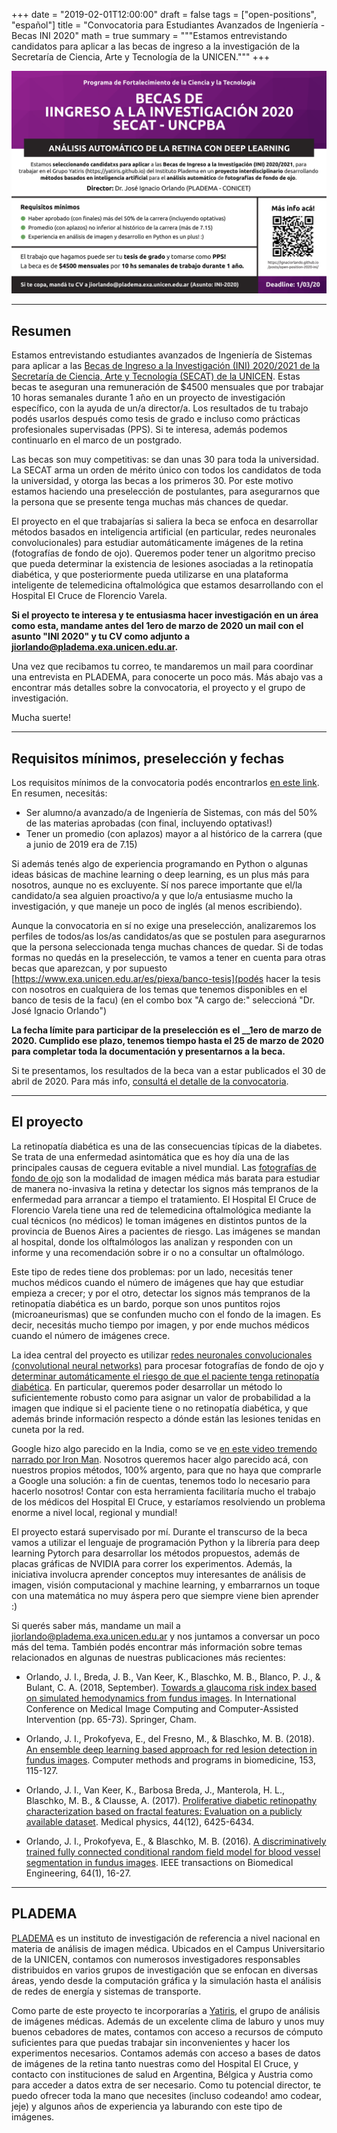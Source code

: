 +++
date = "2019-02-01T12:00:00"
draft = false
tags = ["open-positions", "español"]
title = "Convocatoria para Estudiantes Avanzados de Ingeniería - Becas INI 2020"
math = true
summary = """Estamos entrevistando candidatos para aplicar a las becas de ingreso a la investigación de la Secretaría de Ciencia, Arte y Tecnología de la UNICEN."""
+++

![Flyer](/img/headers/open-position-2020-ini-header.png)


---

## Resumen

Estamos entrevistando estudiantes avanzados de Ingeniería de Sistemas para aplicar a las [Becas de Ingreso a la Investigación (INI) 2020/2021 de la Secretaría de Ciencia, Arte y Tecnología (SECAT) de la UNICEN](http://secat.unicen.edu.ar/wp-content/uploads/2019/12/Convocatoria_INI_2019v2.pdf). Estas becas te aseguran una remuneración de $4500 mensuales que por trabajar 10 horas semanales durante 1 año en un proyecto de investigación específico, con la ayuda de un/a director/a. Los resultados de tu trabajo podés usarlos después como tesis de grado e incluso como prácticas profesionales supervisadas (PPS). Si te interesa, además podemos continuarlo en el marco de un postgrado.

Las becas son muy competitivas: se dan unas 30 para toda la universidad. La SECAT arma un orden de mérito único con todos los candidatos de toda la universidad, y otorga las becas a los primeros 30. Por este motivo estamos haciendo una preselección de postulantes, para asegurarnos que la persona que se presente tenga muchas más chances de quedar.

El proyecto en el que trabajarías si saliera la beca se enfoca en desarrollar métodos basados en inteligencia artificial (en particular, redes neuronales convolucionales) para estudiar automáticamente imágenes de la retina (fotografías de fondo de ojo). Queremos poder tener un algoritmo preciso que pueda determinar la existencia de lesiones asociadas a la retinopatía diabética, y que posteriormente pueda utilizarse en una plataforma inteligente de telemedicina oftalmológica que estamos desarrollando con el Hospital El Cruce de Florencio Varela.

**Si el proyecto te interesa y te entusiasma hacer investigación en un área como esta, mandame __antes del 1ero de marzo de 2020__ un mail con el asunto "INI 2020" y tu CV como adjunto a [jiorlando@pladema.exa.unicen.edu.ar](mailto:jiorlando@pladema.exa.unicen.edu.ar).**

Una vez que recibamos tu correo, te mandaremos un mail para coordinar una entrevista en PLADEMA, para conocerte un poco más. Más abajo vas a encontrar más detalles sobre la convocatoria, el proyecto y el grupo de investigación.

Mucha suerte!


---


## Requisitos mínimos, preselección y fechas

Los requisitos mínimos de la convocatoria podés encontrarlos [en este link](http://secat.unicen.edu.ar/wp-content/uploads/2019/12/Convocatoria_INI_2019v2.pdf). En resumen, necesitás:

* Ser alumno/a avanzado/a de Ingeniería de Sistemas, con más del 50% de las materias aprobadas (con final, incluyendo optativas!)
* Tener un promedio (con aplazos) mayor a al histórico de la carrera (que a junio de 2019 era de 7.15)

Si además tenés algo de experiencia programando en Python o algunas ideas básicas de machine learning o deep learning, es un plus más para nosotros, aunque no es excluyente. Sí nos parece importante que el/la candidato/a sea alguien proactivo/a y que lo/a entusiasme mucho la investigación, y que maneje un poco de inglés (al menos escribiendo).

Aunque la convocatoria en sí no exige una preselección, analizaremos los perfiles de todos/as los/as candidatos/as que se postulen para asegurarnos que la persona seleccionada tenga muchas chances de quedar.
Si de todas formas no quedás en la preselección, te vamos a tener en cuenta para otras becas que aparezcan, y por supuesto [https://www.exa.unicen.edu.ar/es/piexa/banco-tesis](podés hacer la tesis con nosotros en cualquiera de los temas que tenemos disponibles en el banco de tesis de la facu) (en el combo box "A cargo de:" seleccioná "Dr. José Ignacio Orlando")

**La fecha límite para participar de la preselección es el __1ero de marzo de 2020. Cumplido ese plazo, tenemos tiempo hasta el __25 de marzo de 2020__ para completar toda la documentación y presentarnos a la beca.**

Si te presentamos, los resultados de la beca van a estar publicados el 30 de abril de 2020. Para más info, [consultá el detalle de la convocatoria](hhttp://secat.unicen.edu.ar/wp-content/uploads/2019/12/Convocatoria_INI_2019v2.pdf).


---


## El proyecto

La retinopatía diabética es una de las consecuencias típicas de la diabetes. Se trata de una enfermedad asintomática que es hoy día una de las principales causas de ceguera evitable a nivel mundial. Las [fotografías de fondo de ojo](https://en.wikipedia.org/wiki/Fundus_photography) son la modalidad de imagen médica más barata para estudiar de manera no-invasiva la retina y detectar los signos más tempranos de la enfermedad para arrancar a tiempo el tratamiento. El Hospital El Cruce de Florencio Varela tiene una red de telemedicina oftalmológica mediante la cual técnicos (no médicos) le toman imágenes en distintos puntos de la provincia de Buenos Aires a pacientes de riesgo. Las imágenes se mandan al hospital, donde los olftalmólogos las analizan y responden con un informe y una recomendación sobre ir o no a consultar un oftalmólogo.

Este tipo de redes tiene dos problemas: por un lado, necesitás tener muchos médicos cuando el número de imágenes que hay que estudiar empieza a crecer; y por el otro, detectar los signos más tempranos de la retinopatía diabética es un bardo, porque son unos puntitos rojos (microaneurismas) que se confunden mucho con el fondo de la imagen. Es decir, necesitás mucho tiempo por imagen, y por ende muchos médicos cuando el número de imágenes crece.

La idea central del proyecto es utilizar [redes neuronales convolucionales (convolutional neural networks)](https://en.wikipedia.org/wiki/Convolutional_neural_network) para procesar fotografías de fondo de ojo y [determinar automáticamente el riesgo de que el paciente tenga retinopatía diabética](https://arxiv.org/pdf/1706.03008.pdf). En particular, queremos poder desarrollar un método lo suficientemente robusto como para asignar un valor de probabilidad a la imagen que indique si el paciente tiene o no retinopatía diabética, y que además brinde información respecto a dónde están las lesiones tenidas en cuneta por la red. 

Google hizo algo parecido en la India, como se ve [en este video tremendo narrado por Iron Man](https://youtu.be/V5aZjsWM2wo?t=955). Nosotros queremos hacer algo parecido acá, con nuestros propios métodos, 100% argento, para que no haya que comprarle a Google una solución: a fin de cuentas, tenemos todo lo necesario para hacerlo nosotros! Contar con esta herramienta facilitaría mucho el trabajo de los médicos del Hospital El Cruce, y estaríamos resolviendo un problema enorme a nivel local, regional y mundial!

El proyecto estará supervisado por mí. Durante el transcurso de la beca vamos a utilizar el lenguaje de programación Python y la librería para deep learning Pytorch para desarrollar los métodos propuestos, además de placas gráficas de NVIDIA para correr los experimentos. Además, la iniciativa involucra aprender conceptos muy interesantes de análisis de imagen, visión computacional y machine learning, y embarrarnos un toque con una matemática no muy áspera pero que siempre viene bien aprender :)

Si querés saber más, mandame un mail a jiorlando@pladema.exa.unicen.edu.ar y nos juntamos a conversar un poco más del tema. También podés encontrar más información sobre temas relacionados en algunas de nuestras publicaciones más recientes:

* Orlando, J. I., Breda, J. B., Van Keer, K., Blaschko, M. B., Blanco, P. J., & Bulant, C. A. (2018, September). [Towards a glaucoma risk index based on simulated hemodynamics from fundus images](https://arxiv.org/abs/1805.10273). In International Conference on Medical Image Computing and Computer-Assisted Intervention (pp. 65-73). Springer, Cham.

* Orlando, J. I., Prokofyeva, E., del Fresno, M., & Blaschko, M. B. (2018). [An ensemble deep learning based approach for red lesion detection in fundus images](https://arxiv.org/abs/1706.03008). Computer methods and programs in biomedicine, 153, 115-127.

* Orlando, J. I., Van Keer, K., Barbosa Breda, J., Manterola, H. L., Blaschko, M. B., & Clausse, A. (2017). [Proliferative diabetic retinopathy characterization based on fractal features: Evaluation on a publicly available dataset](https://www.ncbi.nlm.nih.gov/pubmed/29044550). Medical physics, 44(12), 6425-6434.

* Orlando, J. I., Prokofyeva, E., & Blaschko, M. B. (2016). [A discriminatively trained fully connected conditional random field model for blood vessel segmentation in fundus images](https://ieeexplore.ieee.org/document/7420682). IEEE transactions on Biomedical Engineering, 64(1), 16-27.


---


## PLADEMA

[PLADEMA](http://www.pladema.net/) es un instituto de investigación de referencia a nivel nacional en materia de análisis de imagen médica. Ubicados en el Campus Universitario de la UNICEN, contamos con numerosos investigadores responsables distribuidos en varios grupos de investigación que se enfocan en diversas áreas, yendo desde la computación gráfica y la simulación hasta el análisis de redes de energía y sistemas de transporte. 

Como parte de este proyecto te incorporarías a [Yatiris](https://yatiris.github.io), el grupo de análisis de imágenes médicas. Además de un excelente clima de laburo y unos muy buenos cebadores de mates, contamos con acceso a recursos de cómputo suficientes para que puedas trabajar sin inconvenientes y hacer los experimentos necesarios. Contamos además con acceso a bases de datos de imágenes de la retina tanto nuestras como del Hospital El Cruce, y contacto con instituciones de salud en Argentina, Bélgica y Austria como para acceder a datos extra de ser necesario. Como tu potencial director, te puedo ofrecer toda la mano que necesites (incluso codeando! amo codear, jeje) y algunos años de experiencia ya laburando con este tipo de imágenes.